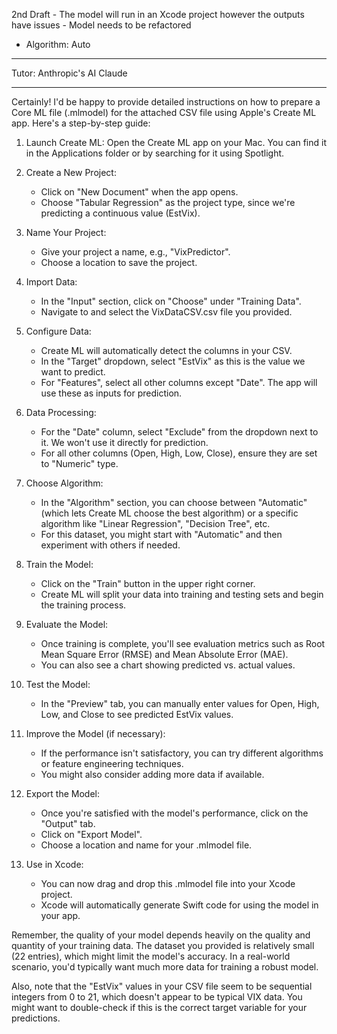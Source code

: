 2nd Draft - The model will run in an Xcode project however the outputs have issues - Model needs to be refactored

* Algorithm: Auto

- - - -

Tutor: Anthropic's AI Claude

- - - -

Certainly! I'd be happy to provide detailed instructions on how to prepare a Core ML file (.mlmodel) for the attached CSV file using Apple's Create ML app. Here's a step-by-step guide:

1. Launch Create ML:
   Open the Create ML app on your Mac. You can find it in the Applications folder or by searching for it using Spotlight.

2. Create a New Project:
   - Click on "New Document" when the app opens.
   - Choose "Tabular Regression" as the project type, since we're predicting a continuous value (EstVix).

3. Name Your Project:
   - Give your project a name, e.g., "VixPredictor".
   - Choose a location to save the project.

4. Import Data:
   - In the "Input" section, click on "Choose" under "Training Data".
   - Navigate to and select the VixDataCSV.csv file you provided.

5. Configure Data:
   - Create ML will automatically detect the columns in your CSV.
   - In the "Target" dropdown, select "EstVix" as this is the value we want to predict.
   - For "Features", select all other columns except "Date". The app will use these as inputs for prediction.

6. Data Processing:
   - For the "Date" column, select "Exclude" from the dropdown next to it. We won't use it directly for prediction.
   - For all other columns (Open, High, Low, Close), ensure they are set to "Numeric" type.

7. Choose Algorithm:
   - In the "Algorithm" section, you can choose between "Automatic" (which lets Create ML choose the best algorithm) or a specific algorithm like "Linear Regression", "Decision Tree", etc.
   - For this dataset, you might start with "Automatic" and then experiment with others if needed.

8. Train the Model:
   - Click on the "Train" button in the upper right corner.
   - Create ML will split your data into training and testing sets and begin the training process.

9. Evaluate the Model:
   - Once training is complete, you'll see evaluation metrics such as Root Mean Square Error (RMSE) and Mean Absolute Error (MAE).
   - You can also see a chart showing predicted vs. actual values.

10. Test the Model:
    - In the "Preview" tab, you can manually enter values for Open, High, Low, and Close to see predicted EstVix values.

11. Improve the Model (if necessary):
    - If the performance isn't satisfactory, you can try different algorithms or feature engineering techniques.
    - You might also consider adding more data if available.

12. Export the Model:
    - Once you're satisfied with the model's performance, click on the "Output" tab.
    - Click on "Export Model".
    - Choose a location and name for your .mlmodel file.

13. Use in Xcode:
    - You can now drag and drop this .mlmodel file into your Xcode project.
    - Xcode will automatically generate Swift code for using the model in your app.

Remember, the quality of your model depends heavily on the quality and quantity of your training data. The dataset you provided is relatively small (22 entries), which might limit the model's accuracy. In a real-world scenario, you'd typically want much more data for training a robust model.

Also, note that the "EstVix" values in your CSV file seem to be sequential integers from 0 to 21, which doesn't appear to be typical VIX data. You might want to double-check if this is the correct target variable for your predictions.
